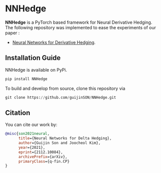 # NNHedge
__NNHedge__ is a PyTorch based framework for Neural Derivative Hedging.  
The following repository was implemented to ease the experiments of our paper :  

- [Neural Networks for Derivative Hedging](https://arxiv.org/abs/2112.10084).

## Installation Guide
NNHedge is available on PyPi.
```python
pip install NNHedge
```
To build and develop from source, clone this repository via
```python
git clone https://github.com/guijinSON/NNHedge.git
```
## Citation 
You can cite our work by:
```bibtex
@misc{son2021neural,
      title={Neural Networks for Delta Hedging}, 
      author={Guijin Son and Joocheol Kim},
      year={2021},
      eprint={2112.10084},
      archivePrefix={arXiv},
      primaryClass={q-fin.CP}
}
```
